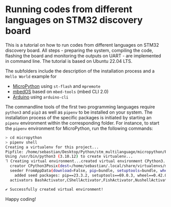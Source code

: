 # Running codes from different languages on STM32 discovery board 

This is a tutorial on how to run codes from different languages on STM32 discovery board. All steps - preparing the system, compiling the code, flashing the board and monitoring the outputs on UART - are implemented in command line. The tutorial is based on Ubuntu 22.04 LTS.

The subfolders include the description of the installation process and a `Hello World` example for

+ [MicroPython](https://github.com/SebastianZug/STM_programming_by_CLI/blob/main/arduino/Using_Arduino.md) using `st-flash` and `mpremote`
+ [mbedOS](https://github.com/SebastianZug/STM_programming_by_CLI/blob/main/mbedOS/Using_mbedOS.md) based on `mbed-tools` (mbed CLI 2.0)
+ [Arduino](https://github.com/SebastianZug/STM_programming_by_CLI/blob/main/arduino/Using_Arduino.md) using `arduino-cli`

The commandline tools of the first two programming languages require `python3` and `pip3` as well as `pipenv` to be installed on your system. The installation process of the specific packages is initiated by starting an `pipenv` environment within the corresponding folder.  For instance, to start the `pipenv` environment for MicroPython, run the following commands:

```bash
> cd micropython
> pipenv shell
Creating a virtualenv for this project...
Pipfile: /home/sebastian/Desktop/Python/stm_multilanguage/micropython/Pipfile
Using /usr/bin/python3 (3.10.12) to create virtualenv...
⠹ Creating virtual environment...created virtual environment CPython3.10.12.final.0-64 in 102ms
  creator CPython3Posix(dest=/home/sebastian/.local/share/virtualenvs/micropython-hm3a3fmn, clear=False, no_vcs_ignore=False, global=False)
  seeder FromAppData(download=False, pip=bundle, setuptools=bundle, wheel=bundle, via=copy, app_data_dir=/home/sebastian/.local/share/virtualenv)
    added seed packages: pip==23.3.2, setuptools==69.0.3, wheel==0.42.0
  activators BashActivator,CShellActivator,FishActivator,NushellActivator,PowerShellActivator,PythonActivator

✔ Successfully created virtual environment! 
```

Happy coding!
